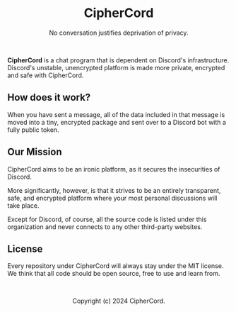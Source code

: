 <div align='center'>

# CipherCord

No conversation justifies deprivation of privacy.

</div>
<br>

**CipherCord** is a chat program that is dependent on Discord's infrastructure. Discord's unstable, unencrypted platform is made more private, encrypted and safe with CipherCord.

## How does it work?

When you have sent a message, all of the data included in that message is moved into a tiny, encrypted package and sent over to a Discord bot with a fully public token.

## Our Mission

CipherCord aims to be an ironic platform, as it secures the insecurities of Discord.

More significantly, however, is that it strives to be an entirely transparent, safe, and encrypted platform where your most personal discussions will take place.

Except for Discord, of course, all the source code is listed under this organization and never connects to any other third-party websites.

## License

Every repository under CipherCord will always stay under the MIT license. We think that all code should be open source, free to use and learn from.

<br>

<div align='center'>

Copyright (c) 2024 CipherCord.

</div>
